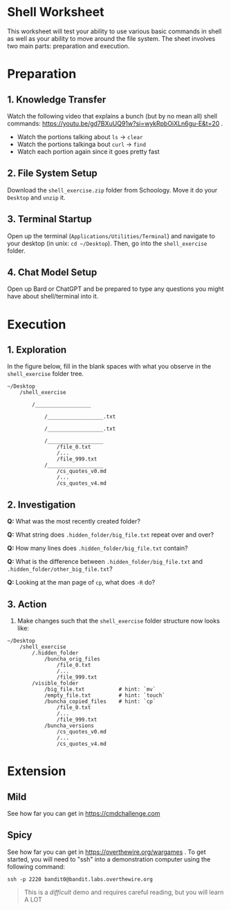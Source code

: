 # Shell Worksheet

This worksheet will test your ability to use various basic commands in shell as
well as your ability to move around the file system. The sheet involves two main
parts: preparation and execution.

# Preparation

## 1. Knowledge Transfer

Watch the following video that explains a bunch (but by no mean all) shell
commands: https://youtu.be/gd7BXuUQ91w?si=wykRpbOiXLn6gu-E&t=20 .
  - Watch the portions talking about `ls` -> `clear`
  - Watch the portions talkinga bout `curl` -> `find`
  - Watch each portion again since it goes pretty fast

## 2. File System Setup

Download the `shell_exercise.zip` folder from Schoology. Move it do your
`Desktop` and `unzip` it.

## 3. Terminal Startup

Open up the terminal (`Applications/Utilities/Terminal`) and navigate to your
desktop (in unix: `cd ~/Desktop`). Then, go into the `shell_exercise` folder.

## 4. Chat Model Setup

Open up Bard or ChatGPT and be prepared to type any questions you might have
about shell/terminal into it.

# Execution

## 1. Exploration

In the figure below, fill in the blank spaces with what you observe in the
`shell_exercise` folder tree.

```shell
~/Desktop
    /shell_exercise

        /__________________

            /__________________.txt

            /__________________.txt

            /__________________
                /file_0.txt
                /...
                /file_999.txt
            /__________________
                /cs_quotes_v0.md
                /...
                /cs_quotes_v4.md
```

## 2. Investigation

**Q:** What was the most recently created folder?

**Q:** What string does `.hidden_folder/big_file.txt` repeat over and over?

**Q:** How many lines does `.hidden_folder/big_file.txt` contain?

**Q:** What is the difference between `.hidden_folder/big_file.txt` and
    `.hidden_folder/other_big_file.txt`?

**Q:** Looking at the man page of `cp`, what does `-R` do?

## 3. Action

1. Make changes such that the `shell_exercise` folder structure now looks like:

```shell
~/Desktop
    /shell_exercise
        /.hidden_folder
            /buncha_orig_files
                /file_0.txt
                /...
                /file_999.txt
        /visible_folder
            /big_file.txt           # hint: `mv`
            /empty_file.txt         # hint: `touch`
            /buncha_copied_files    # hint: `cp`
                /file_0.txt
                /...
                /file_999.txt
            /buncha_versions
                /cs_quotes_v0.md
                /...
                /cs_quotes_v4.md
```

# Extension

## Mild

See how far you can get in https://cmdchallenge.com

## Spicy

See how far you can get in https://overthewire.org/wargames . To get started,
you will need to "ssh" into a demonstration computer using the following
command:

```
ssh -p 2220 bandit0@bandit.labs.overthewire.org
```

> This is a _difficult_ demo and requires careful reading, but you will learn A LOT
